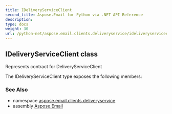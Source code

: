 ```yaml
---
title: IDeliveryServiceClient
second_title: Aspose.Email for Python via .NET API Reference
description: 
type: docs
weight: 30
url: /python-net/aspose.email.clients.deliveryservice/ideliveryserviceclient/
---
```


## IDeliveryServiceClient class

Represents contract for DeliveryServiceClient

The IDeliveryServiceClient type exposes the following members:

### See Also

* namespace [aspose.email.clients.deliveryservice](/python-net/aspose.email.clients.deliveryservice/)
* assembly [Aspose.Email](/python-net/)

